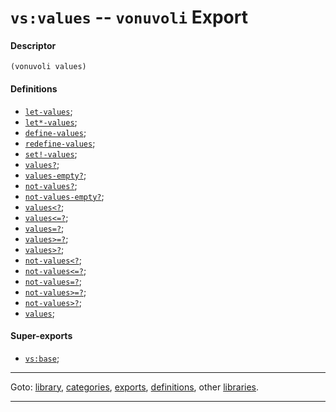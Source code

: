 

<a id='export__vonuvoli__vs_3a_values'></a>

# `vs:values` -- `vonuvoli` Export


<a id='export__vonuvoli__vs_3a_values__descriptor'></a>

#### Descriptor

````
(vonuvoli values)
````


<a id='export__vonuvoli__vs_3a_values__definitions'></a>

#### Definitions

 * [`let-values`](../../vonuvoli/definitions/let-values.md#definition__vonuvoli__let-values);
 * [`let*-values`](../../vonuvoli/definitions/let_2a_-values.md#definition__vonuvoli__let_2a_-values);
 * [`define-values`](../../vonuvoli/definitions/define-values.md#definition__vonuvoli__define-values);
 * [`redefine-values`](../../vonuvoli/definitions/redefine-values.md#definition__vonuvoli__redefine-values);
 * [`set!-values`](../../vonuvoli/definitions/set_21_-values.md#definition__vonuvoli__set_21_-values);
 * [`values?`](../../vonuvoli/definitions/values_3f.md#definition__vonuvoli__values_3f);
 * [`values-empty?`](../../vonuvoli/definitions/values-empty_3f.md#definition__vonuvoli__values-empty_3f);
 * [`not-values?`](../../vonuvoli/definitions/not-values_3f.md#definition__vonuvoli__not-values_3f);
 * [`not-values-empty?`](../../vonuvoli/definitions/not-values-empty_3f.md#definition__vonuvoli__not-values-empty_3f);
 * [`values<?`](../../vonuvoli/definitions/values_3c_3f.md#definition__vonuvoli__values_3c_3f);
 * [`values<=?`](../../vonuvoli/definitions/values_3c_3d_3f.md#definition__vonuvoli__values_3c_3d_3f);
 * [`values=?`](../../vonuvoli/definitions/values_3d_3f.md#definition__vonuvoli__values_3d_3f);
 * [`values>=?`](../../vonuvoli/definitions/values_3e_3d_3f.md#definition__vonuvoli__values_3e_3d_3f);
 * [`values>?`](../../vonuvoli/definitions/values_3e_3f.md#definition__vonuvoli__values_3e_3f);
 * [`not-values<?`](../../vonuvoli/definitions/not-values_3c_3f.md#definition__vonuvoli__not-values_3c_3f);
 * [`not-values<=?`](../../vonuvoli/definitions/not-values_3c_3d_3f.md#definition__vonuvoli__not-values_3c_3d_3f);
 * [`not-values=?`](../../vonuvoli/definitions/not-values_3d_3f.md#definition__vonuvoli__not-values_3d_3f);
 * [`not-values>=?`](../../vonuvoli/definitions/not-values_3e_3d_3f.md#definition__vonuvoli__not-values_3e_3d_3f);
 * [`not-values>?`](../../vonuvoli/definitions/not-values_3e_3f.md#definition__vonuvoli__not-values_3e_3f);
 * [`values`](../../vonuvoli/definitions/values.md#definition__vonuvoli__values);


<a id='export__vonuvoli__vs_3a_values__super-exports'></a>

#### Super-exports

 * [`vs:base`](../../vonuvoli/exports/vs_3a_base.md#export__vonuvoli__vs_3a_base);

----

Goto: [library](../../vonuvoli/_index.md#library__vonuvoli), [categories](../../vonuvoli/categories/_index.md#toc__vonuvoli__categories), [exports](../../vonuvoli/exports/_index.md#toc__vonuvoli__exports), [definitions](../../vonuvoli/definitions/_index.md#toc__vonuvoli__definitions), other [libraries](../../_libraries.md#toc__libraries).

----

